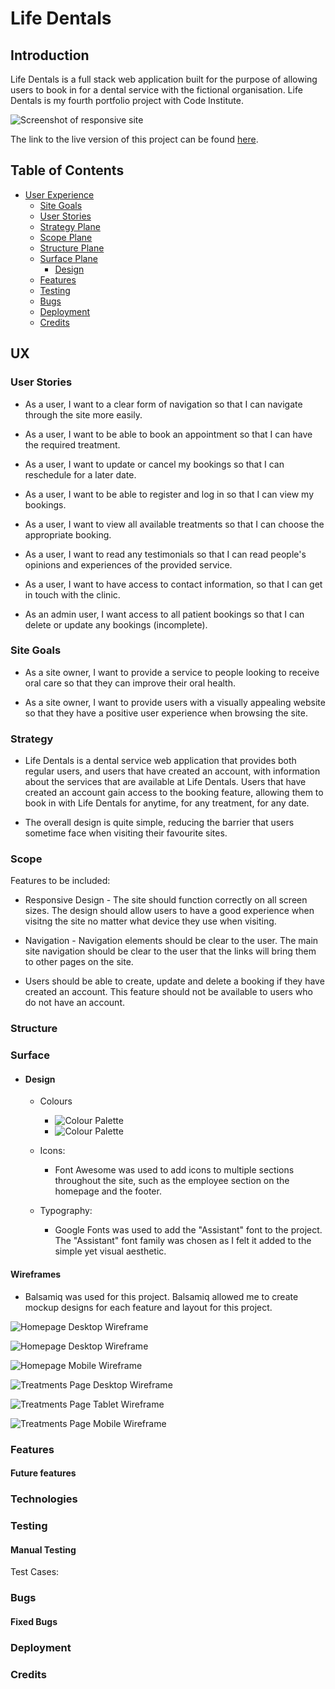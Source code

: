 # Life Dentals

## Introduction

Life Dentals is a full stack web application built for the purpose of allowing users to book in for a dental service with the fictional organisation. Life Dentals is my fourth portfolio project with Code Institute.

![Screenshot of responsive site](./docs/images/responsive-screenshot.png)

The link to the live version of this project can be found [here](https://life-dentals.herokuapp.com/).

## Table of Contents

* [User Experience](#Introduction)
    * [Site Goals](#Site-Goals)
    * [User Stories](#User-Stories)
    * [Strategy Plane](#Strategy)
    * [Scope Plane](#Scope)
    * [Structure Plane](#Structure)
    * [Surface Plane](#Surface)
        * [Design](#Design)
    * [Features](#Features)
    * [Testing](#Testing)
    * [Bugs](#Bugs)
    * [Deployment](#Deployment)
    * [Credits](#Credits)
    

## UX

### User Stories

* As a user, I want to a clear form of navigation so that I can navigate through the site more easily.

* As a user, I want to be able to book an appointment so that I can have the required treatment.

* As a user, I want to update or cancel my bookings so that I can reschedule for a later date.

* As a user, I want to be able to register and log in so that I can view my bookings.

* As a user, I want to view all available treatments so that I can choose the appropriate booking.

* As a user, I want to read any testimonials so that I can read people's opinions and experiences of the provided service.

* As a user, I want to have access to contact information, so that I can get in touch with the clinic.

* As an admin user, I want access to all patient bookings so that I can delete or update any bookings (incomplete).

### Site Goals

* As a site owner, I want to provide a service to people looking to receive oral care so that they can improve their oral health.

* As a site owner, I want to provide users with a visually appealing website so that they have a positive user experience when browsing the site.

### Strategy

* Life Dentals is a dental service web application that provides both regular users, and users that have created an account, with information about the services that are available at Life Dentals. Users that have created an account gain access to the booking feature, allowing them to book in with Life Dentals for anytime, for any treatment, for any date.

* The overall design is quite simple, reducing the barrier that users sometime face when visiting their favourite sites.

### Scope

Features to be included:

* Responsive Design - The site should function correctly on all screen sizes. The design should allow users to have a good experience when visitng the site no matter what device they use when visiting.

* Navigation -  Navigation elements should be clear to the user. The main site navigation should be clear to the user that the links will bring them to other pages on the site.

* Users should be able to create, update and delete a booking if they have created an account. This feature should not be available to users who do not have an account.

### Structure


### Surface

*  #### Design

    * Colours
      - ![Colour Palette](/docs/images/colour-palette-1.png)
      - ![Colour Palette](/docs/images/colour-palette-2.png)

    * Icons:
      - Font Awesome was used to add icons to multiple sections throughout the site, such as the employee section on the homepage and the footer.

    * Typography:
      - Google Fonts was used to add the "Assistant" font to the project. The "Assistant" font family was chosen as I felt it added to the simple yet visual aesthetic.

#### Wireframes
* Balsamiq was used for this project. Balsamiq allowed me to create mockup designs for each feature and layout for this project.

![Homepage Desktop Wireframe](/docs/wireframes/Homepage-Desktop.png)

![Homepage Desktop Wireframe](/docs/wireframes/Homepage-Tablet.png)

![Homepage Mobile Wireframe](/docs/wireframes/Homepage-Mobile.png)

![Treatments Page Desktop Wireframe](/docs/wireframes/Treatments-Desktop.png)

![Treatments Page Tablet Wireframe](/docs/wireframes/Treatments-Tablet.png)

![Treatments Page Mobile Wireframe](/docs/wireframes/Treatments-Mobile.png)

### Features



#### Future features


### Technologies


### Testing


#### Manual Testing
Test Cases:


### Bugs


#### Fixed Bugs


### Deployment


### Credits
